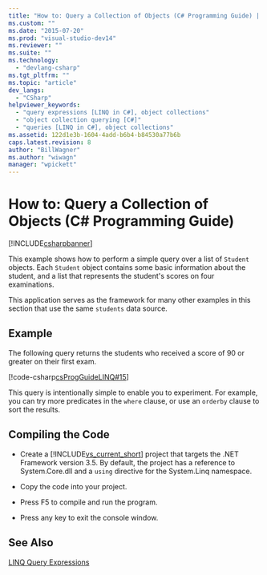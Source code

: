 ```yaml
---
title: "How to: Query a Collection of Objects (C# Programming Guide) | Microsoft Docs"
ms.custom: ""
ms.date: "2015-07-20"
ms.prod: "visual-studio-dev14"
ms.reviewer: ""
ms.suite: ""
ms.technology: 
  - "devlang-csharp"
ms.tgt_pltfrm: ""
ms.topic: "article"
dev_langs: 
  - "CSharp"
helpviewer_keywords: 
  - "query expressions [LINQ in C#], object collections"
  - "object collection querying [C#]"
  - "queries [LINQ in C#], object collections"
ms.assetid: 122d1e3b-1604-4add-b6b4-b84530a77b6b
caps.latest.revision: 8
author: "BillWagner"
ms.author: "wiwagn"
manager: "wpickett"
---
```

# How to: Query a Collection of Objects (C# Programming Guide)
[!INCLUDE[csharpbanner](../../../includes/csharpbanner.md)]

This example shows how to perform a simple query over a list of `Student` objects. Each `Student` object contains some basic information about the student, and a list that represents the student's scores on four examinations.  
  
 This application serves as the framework for many other examples in this section that use the same `students` data source.  
  
## Example  
 The following query returns the students who received a score of 90 or greater on their first exam.  
  
 [!code-csharp[csProgGuideLINQ#15](../../../snippets/csharp/VS_Snippets_VBCSharp/csProgGuideLINQ/CS/csrefLINQHowTos.cs#15)]  
  
 This query is intentionally simple to enable you to experiment. For example, you can try more predicates in the `where` clause, or use an `orderby` clause to sort the results.  
  
## Compiling the Code  
  
-   Create a [!INCLUDE[vs_current_short](../../../includes/vs-current-short-md.md)] project that targets the .NET Framework version 3.5. By default, the project has a reference to System.Core.dll and a `using` directive for the System.Linq namespace.  
  
-   Copy the code into your project.  
  
-   Press F5 to compile and run the program.  
  
-   Press any key to exit the console window.  
  
## See Also  
 [LINQ Query Expressions](../../../csharp/programming-guide/linq-query-expressions/index.md)